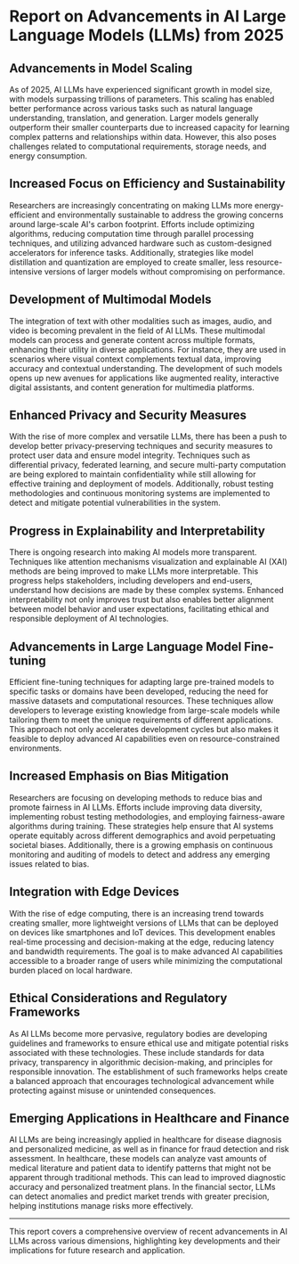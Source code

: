 # Report on Advancements in AI Large Language Models (LLMs) from 2025

## Advancements in Model Scaling
As of 2025, AI LLMs have experienced significant growth in model size, with models surpassing trillions of parameters. This scaling has enabled better performance across various tasks such as natural language understanding, translation, and generation. Larger models generally outperform their smaller counterparts due to increased capacity for learning complex patterns and relationships within data. However, this also poses challenges related to computational requirements, storage needs, and energy consumption.

## Increased Focus on Efficiency and Sustainability
Researchers are increasingly concentrating on making LLMs more energy-efficient and environmentally sustainable to address the growing concerns around large-scale AI's carbon footprint. Efforts include optimizing algorithms, reducing computation time through parallel processing techniques, and utilizing advanced hardware such as custom-designed accelerators for inference tasks. Additionally, strategies like model distillation and quantization are employed to create smaller, less resource-intensive versions of larger models without compromising on performance.

## Development of Multimodal Models
The integration of text with other modalities such as images, audio, and video is becoming prevalent in the field of AI LLMs. These multimodal models can process and generate content across multiple formats, enhancing their utility in diverse applications. For instance, they are used in scenarios where visual context complements textual data, improving accuracy and contextual understanding. The development of such models opens up new avenues for applications like augmented reality, interactive digital assistants, and content generation for multimedia platforms.

## Enhanced Privacy and Security Measures
With the rise of more complex and versatile LLMs, there has been a push to develop better privacy-preserving techniques and security measures to protect user data and ensure model integrity. Techniques such as differential privacy, federated learning, and secure multi-party computation are being explored to maintain confidentiality while still allowing for effective training and deployment of models. Additionally, robust testing methodologies and continuous monitoring systems are implemented to detect and mitigate potential vulnerabilities in the system.

## Progress in Explainability and Interpretability
There is ongoing research into making AI models more transparent. Techniques like attention mechanisms visualization and explainable AI (XAI) methods are being improved to make LLMs more interpretable. This progress helps stakeholders, including developers and end-users, understand how decisions are made by these complex systems. Enhanced interpretability not only improves trust but also enables better alignment between model behavior and user expectations, facilitating ethical and responsible deployment of AI technologies.

## Advancements in Large Language Model Fine-tuning
Efficient fine-tuning techniques for adapting large pre-trained models to specific tasks or domains have been developed, reducing the need for massive datasets and computational resources. These techniques allow developers to leverage existing knowledge from large-scale models while tailoring them to meet the unique requirements of different applications. This approach not only accelerates development cycles but also makes it feasible to deploy advanced AI capabilities even on resource-constrained environments.

## Increased Emphasis on Bias Mitigation
Researchers are focusing on developing methods to reduce bias and promote fairness in AI LLMs. Efforts include improving data diversity, implementing robust testing methodologies, and employing fairness-aware algorithms during training. These strategies help ensure that AI systems operate equitably across different demographics and avoid perpetuating societal biases. Additionally, there is a growing emphasis on continuous monitoring and auditing of models to detect and address any emerging issues related to bias.

## Integration with Edge Devices
With the rise of edge computing, there is an increasing trend towards creating smaller, more lightweight versions of LLMs that can be deployed on devices like smartphones and IoT devices. This development enables real-time processing and decision-making at the edge, reducing latency and bandwidth requirements. The goal is to make advanced AI capabilities accessible to a broader range of users while minimizing the computational burden placed on local hardware.

## Ethical Considerations and Regulatory Frameworks
As AI LLMs become more pervasive, regulatory bodies are developing guidelines and frameworks to ensure ethical use and mitigate potential risks associated with these technologies. These include standards for data privacy, transparency in algorithmic decision-making, and principles for responsible innovation. The establishment of such frameworks helps create a balanced approach that encourages technological advancement while protecting against misuse or unintended consequences.

## Emerging Applications in Healthcare and Finance
AI LLMs are being increasingly applied in healthcare for disease diagnosis and personalized medicine, as well as in finance for fraud detection and risk assessment. In healthcare, these models can analyze vast amounts of medical literature and patient data to identify patterns that might not be apparent through traditional methods. This can lead to improved diagnostic accuracy and personalized treatment plans. In the financial sector, LLMs can detect anomalies and predict market trends with greater precision, helping institutions manage risks more effectively.

---

This report covers a comprehensive overview of recent advancements in AI LLMs across various dimensions, highlighting key developments and their implications for future research and application.